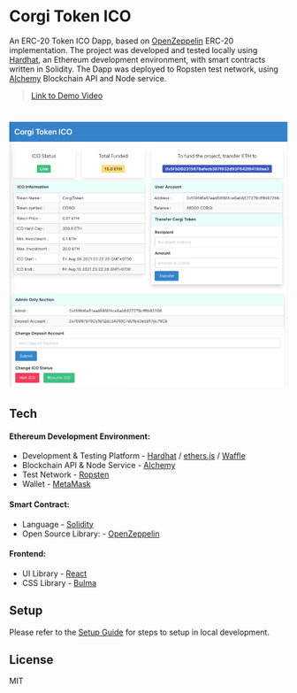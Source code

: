 # Corgi Token ICO
An ERC-20 Token ICO Dapp, based on [OpenZeppelin](https://openzeppelin.com) ERC-20 implementation. The project was developed and tested locally using [Hardhat](https://hardhat.org), an Ethereum development environment, with smart contracts written in Solidity. The Dapp was deployed to Ropsten test network, using [Alchemy](https://www.alchemy.com/) Blockchain API and Node service.

> [Link to Demo Video](https://youtu.be/UTTg1AYhQ_Q)

# ![corgi-ico-token](./documentations/screenshots/screenshot_1.png)

## Tech
#### Ethereum Development Environment:
- Development & Testing Platform - [Hardhat](https://hardhat.org) / [ethers.js](https://docs.ethers.io/v5/) / [Waffle](https://ethereum-waffle.readthedocs.io/en/latest/index.html)
- Blockchain API & Node Service - [Alchemy](https://www.alchemy.com/)
- Test Network - [Ropsten](https://ropsten.etherscan.io/)
- Wallet - [MetaMask](https://metamask.io)

#### Smart Contract:
- Language - [Solidity](https://docs.soliditylang.org/en/v0.8.6/)
- Open Source Library: - [OpenZeppelin](https://openzeppelin.com)

#### Frontend:
- UI Library - [React](https://reactjs.org)
- CSS Library - [Bulma](https://bulma.io)

## Setup
Please refer to the [Setup Guide](./documentations/setup_guide/setup_guide.md) for steps to setup in local development.

## License
MIT